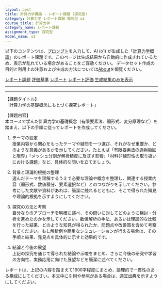 ```yaml
---
layout: post
title: 計算力学概論 - レポート課題 (探究型)
category: 計算力学 レポート課題 探究型 o1
course_title: 計算力学
category_name: レポート課題
assignment_type: 探究型
model_name: o1
---
```


以下のコンテンツは、[プロンプト](https://github.com/takedatoshiyuki/synthetic_assignments/tree/main/generated/計算力学/o1/prompt_レポート課題-探究型.md)を入力して、AI (o1) が生成した「[計算力学概論](/contents/計算力学/)」のレポート課題です。このページは生成結果から自動的に作成されているため、表示が乱れている場合があることをご容赦ください。
データセット作成の目的と利用上の注意および生成の方法については[About](/About)を御覧ください。

[レポート課題](../レポート課題-探究型)
[評価基準](../評価基準-探究型)
[レポート](../レポート-探究型)
[レポート評価](../レポート評価-探究型)
[生成結果のみを表示](https://github.com/takedatoshiyuki/synthetic_assignments/tree/main/generated/計算力学/o1/レポート課題-探究型.md)
  

***
***
  
【課題タイトル】  
「計算力学の基礎概念にもとづく探究レポート」

【課題内容】  
本コースで学んだ計算力学の基礎概念（有限要素法、弱形式、変分原理など）を踏まえ、以下の手順に従ってレポートを作成してください。

1. テーマの設定  
   授業内容から関心をもったテーマや疑問を一つ選び、それがなぜ重要か、どのような意義があるかを示してください。たとえば「有限要素法の適用範囲と限界」「メッシュ分割が解析精度に及ぼす影響」「材料非線形性の取り扱いにおける課題」など、具体的な問いを立てましょう。

2. 背景と理論的根拠の整理  
   選んだテーマを理解するうえで必要な理論や概念を整理し、関連する授業内容（弱形式、数値積分、要素選択など）とのつながりを示してください。参考にした文献や資料があれば、簡潔に触れるとともに、そこで得られた知見や理論的根拠を示すようにしてください。

3. 探究の方法と考察  
   自分なりのアプローチを明確に述べ、その問いに対してどのように検討・分析を進めたのかを示してください。数値解析の手法、あるいは理論的な比較を行った結果、どのような知見が得られたか、問題点や改善策を含めて考察してください。もし解析例や簡単なシミュレーションが行える場合は、その手順と結果、発見点を具体的に示すと効果的です。

4. 結論と今後の展望  
   上記の探究を通じて得られた結論や示唆をまとめ、さらに今後の研究や学習の方向性、実務応用に向けた展望などを簡潔に述べてください。

レポートは、上記の内容を踏まえて1600字程度にまとめ、論理的で一貫性のある構成にしてください。本文中に引用や参照がある場合は、適宜出典を示すようにしてください。

